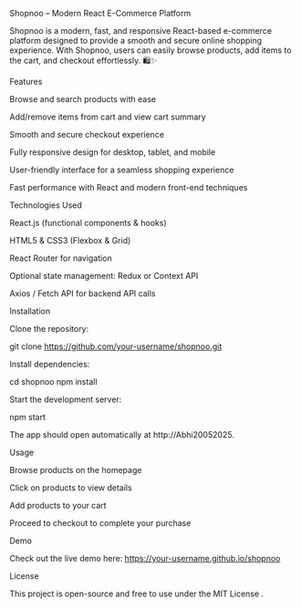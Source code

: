 Shopnoo – Modern React E-Commerce Platform

Shopnoo is a modern, fast, and responsive React-based e-commerce platform designed to provide a smooth and secure online shopping experience. With Shopnoo, users can easily browse products, add items to the cart, and checkout effortlessly. 🛍️✨

Features

Browse and search products with ease

Add/remove items from cart and view cart summary

Smooth and secure checkout experience

Fully responsive design for desktop, tablet, and mobile

User-friendly interface for a seamless shopping experience

Fast performance with React and modern front-end techniques

Technologies Used

React.js (functional components & hooks)

HTML5 & CSS3 (Flexbox & Grid)

React Router for navigation

Optional state management: Redux or Context API

Axios / Fetch API for backend API calls

Installation

Clone the repository:

git clone https://github.com/your-username/shopnoo.git


Install dependencies:

cd shopnoo
npm install


Start the development server:

npm start


The app should open automatically at http://Abhi20052025.

Usage

Browse products on the homepage

Click on products to view details

Add products to your cart

Proceed to checkout to complete your purchase

Demo

Check out the live demo here:
https://your-username.github.io/shopnoo

License

This project is open-source and free to use under the MIT License
.
